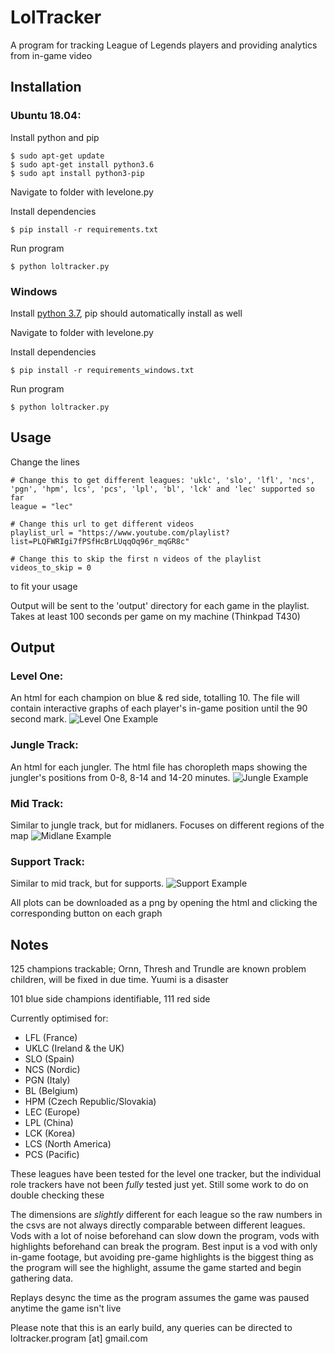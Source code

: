 # LolTracker

A program for tracking League of Legends players and providing analytics from in-game video

## Installation

### Ubuntu 18.04:

Install python and pip

```
$ sudo apt-get update
$ sudo apt-get install python3.6
$ sudo apt install python3-pip
```
Navigate to folder with levelone.py

Install dependencies
```
$ pip install -r requirements.txt
```
Run program

```
$ python loltracker.py
```

### Windows

Install [python 3.7](https://docs.python.org/3/using/windows.html), pip should automatically install as well

Navigate to folder with levelone.py

Install dependencies
```
$ pip install -r requirements_windows.txt
```
Run program

```
$ python loltracker.py
```

## Usage

Change the lines
```
# Change this to get different leagues: 'uklc', 'slo', 'lfl', 'ncs', 'pgn', 'hpm', lcs', 'pcs', 'lpl', 'bl', 'lck' and 'lec' supported so far
league = "lec"

# Change this url to get different videos
playlist_url = "https://www.youtube.com/playlist?list=PLQFWRIgi7fPSfHcBrLUqqOq96r_mqGR8c"

# Change this to skip the first n videos of the playlist
videos_to_skip = 0
```
to fit your usage

Output will be sent to the 'output' directory for each game in the playlist. Takes at least 100 seconds per game on my machine (Thinkpad T430)

## Output

### Level One:
An html for each champion on blue & red side, totalling 10. The file will contain interactive graphs of each player's in-game position until the 90 second mark. 
![Level One Example](/markdown_assets/levelone_example.png)

### Jungle Track:
An html for each jungler. The html file has choropleth maps showing the jungler's positions from 0-8, 8-14 and 14-20 minutes.
![Jungle Example](/markdown_assets/jungle_example.png)

### Mid Track:
Similar to jungle track, but for midlaners. Focuses on different regions of the map
![Midlane Example](/markdown_assets/midlane_example.png)

### Support Track:
Similar to mid track, but for supports.
![Support Example](/markdown_assets/support_example.png)

All plots can be downloaded as a png by opening the html and clicking the corresponding button on each graph

## Notes

125 champions trackable; Ornn, Thresh and Trundle are known problem children, will be fixed in due time. Yuumi is a disaster

101 blue side champions identifiable, 111 red side

Currently optimised for:

* LFL (France)
* UKLC (Ireland & the UK)
* SLO (Spain)
* NCS (Nordic)
* PGN (Italy)
* BL (Belgium)
* HPM (Czech Republic/Slovakia)
* LEC (Europe)
* LPL (China)
* LCK (Korea)
* LCS (North America)
* PCS (Pacific)

These leagues have been tested for the level one tracker, but the individual role trackers have not been *fully* tested just yet. Still some work to do on double checking these

The dimensions are *slightly* different for each league so the raw numbers in the csvs are not always directly comparable between different leagues. Vods with a lot of noise beforehand can slow down the program, vods with highlights beforehand can break the program. Best input is a vod with only in-game footage, but avoiding pre-game highlights is the biggest thing as the program will see the highlight, assume the game started and begin gathering data.

Replays desync the time as the program assumes the game was paused anytime the game isn't live

Please note that this is an early build, any queries can be directed to  loltracker.program [at] gmail.com
